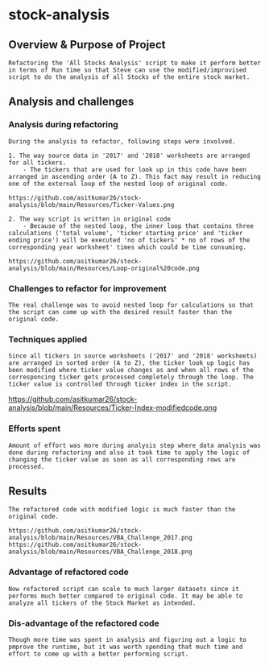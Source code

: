 # stock-analysis
## Overview & Purpose of Project

    Refactoring the 'All Stocks Analysis' script to make it perform better in terms of Run time so that Steve can use the modified/improvised script to do the analysis of all Stocks of the entire stock market. 

## Analysis and challenges
### Analysis during refactoring

    During the analysis to refactor, following steps were involved.

    1. The way source data in '2017' and '2018' worksheets are arranged for all tickers.
        - The tickers that are used for look up in this code have been arranged in ascending order (A to Z). This fact may result in reducing one of the external loop of the nested loop of original code.
    
    https://github.com/asitkumar26/stock-analysis/blob/main/Resources/Ticker-Values.png
     
    2. The way script is written in original code
        - Because of the nested loop, the inner loop that contains three calculations ('total volume', 'ticker starting price' and 'ticker ending price') will be executed 'no of tickers' * no of rows of the corresponding year worksheet' times which could be time consuming. 

    https://github.com/asitkumar26/stock-analysis/blob/main/Resources/Loop-original%20code.png
    
### Challenges to refactor for improvement

    The real challenge was to avoid nested loop for calculations so that the script can come up with the desired result faster than the original code.

### Techniques applied 

    Since all tickers in source worksheets ('2017' and '2018' worksheets) are arranged in sorted order (A to Z), the ticker look up logic has been modified where ticker value changes as and when all rows of the corresponcing ticker gets processed completely through the loop. The ticker value is controlled through ticker index in the script.

https://github.com/asitkumar26/stock-analysis/blob/main/Resources/Ticker-Index-modifiedcode.png

### Efforts spent 

    Amount of effort was more during analysis step where data analysis was done during refactoring and also it took time to apply the logic of changing the ticker value as soon as all corresponding rows are processed.


## Results

    The refactored code with modified logic is much faster than the original code. 

    https://github.com/asitkumar26/stock-analysis/blob/main/Resources/VBA_Challenge_2017.png
    https://github.com/asitkumar26/stock-analysis/blob/main/Resources/VBA_Challenge_2018.png

### Advantage of refactored code

    Now refactored script can scale to much larger datasets since it performs much better compared to original code. It may be able to analyze all tickers of the Stock Market as intended.

### Dis-advantage of the refactored code

    Though more time was spent in analysis and figuring out a logic to pmprove the runtime, but it was worth spending that much time and effort to come up with a better performing script. 



